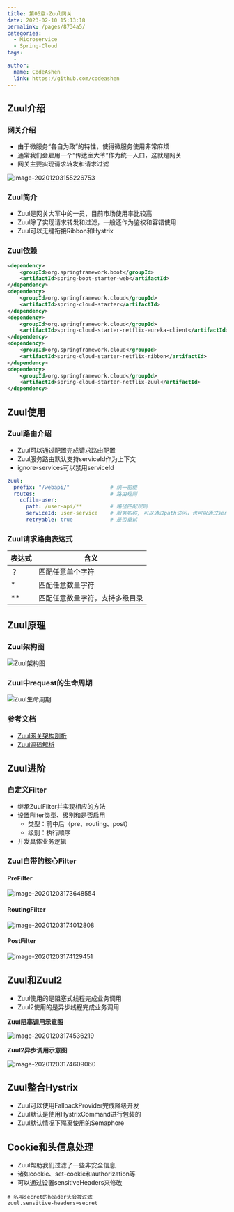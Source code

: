 ```yaml
---
title: 第05章-Zuul网关
date: 2023-02-10 15:13:18
permalink: /pages/8734a5/
categories:
  - Microservice
  - Spring-Cloud
tags:
  - 
author: 
  name: CodeAshen
  link: https://github.com/codeashen
---
```

## Zuul介绍

### 网关介绍

* 由于微服务“各自为政”的特性，使得微服务使用非常麻烦
* 通常我们会雇用一个“传达室大爷”作为统一入口，这就是网关
* 网关主要实现请求转发和请求过滤

![image-20201203155226753](https://s3.ax1x.com/2020/12/03/D7Ncex.png)

### Zuul简介

* Zuul是网关大军中的一员，目前市场使用率比较高
* Zuul除了实现请求转发和过滤，一般还作为鉴权和容错使用
* Zuul可以无缝衔接Ribbon和Hystrix

### Zuul依赖

```xml
<dependency>
    <groupId>org.springframework.boot</groupId>
    <artifactId>spring-boot-starter-web</artifactId>
</dependency>
<dependency>
    <groupId>org.springframework.cloud</groupId>
    <artifactId>spring-cloud-starter</artifactId>
</dependency>
<dependency>
    <groupId>org.springframework.cloud</groupId>
    <artifactId>spring-cloud-starter-netflix-eureka-client</artifactId>
</dependency>
<dependency>
    <groupId>org.springframework.cloud</groupId>
    <artifactId>spring-cloud-starter-netflix-ribbon</artifactId>
</dependency>
<dependency>
    <groupId>org.springframework.cloud</groupId>
    <artifactId>spring-cloud-starter-netflix-zuul</artifactId>
</dependency>
```

## Zuul使用

### Zuul路由介绍

* Zuul可以通过配置完成请求路由配置
* Zuul服务路由默认支持serviceId作为上下文
* ignore-services可以禁用serviceId

```yml
zuul:
  prefix: "/webapi/"             # 统一前缀
  routes:                        # 路由规则
    ccfilm-user:
      path: /user-api/**         # 路径匹配规则
      serviceId: user-service    # 服务名称, 可以通过path访问，也可以通过serviceId访问
      retryable: true            # 是否重试
```

### Zuul请求路由表达式

| 表达式 | 含义                           |
| ------ | ------------------------------ |
| ？     | 匹配任意单个字符               |
| *      | 匹配任意数量字符               |
| **     | 匹配任意数量字符，支持多级目录 |

## Zuul原理

### Zuul架构图

![Zuul架构图](https://s3.ax1x.com/2020/12/03/D7NqTf.png)

### Zuul中request的生命周期

![Zuul生命周期](https://s3.ax1x.com/2020/12/03/D7NOk8.png)

### 参考文档

* [Zuul网关架构剖析](https://www.cnblogs.com/itpower/p/13155634.html)
* [Zuul源码解析](https://www.fangzhipeng.com/springcloud/2017/08/11/sc-zuul-raw.html)

## Zuul进阶

### 自定义Filter

* 继承ZuulFilter并实现相应的方法
* 设置Filter类型、级别和是否启用
   * 类型：前中后（pre、routing、post）
   * 级别：执行顺序
* 开发具体业务逻辑

### Zuul自带的核心Filter

#### PreFilter

![image-20201203173648554](https://s3.ax1x.com/2020/12/03/D7Ngw6.png)

#### RoutingFilter

![image-20201203174012808](https://s3.ax1x.com/2020/12/03/D7NWFO.png)

#### PostFilter

![image-20201203174129451](https://s3.ax1x.com/2020/12/03/D7Nhfe.png)

## Zuul和Zuul2

* Zuul使用的是阻塞式线程完成业务调用
* Zuul2使用的是异步线程完成业务调用

**Zuul阻塞调用示意图**

![image-20201203174536219](https://s3.ax1x.com/2020/12/03/D7N5SH.png)

**Zuul2异步调用示意图**

![image-20201203174609060](https://s3.ax1x.com/2020/12/03/D7No6A.png)

## Zuul整合Hystrix

* Zuul可以使用FallbackProvider完成降级开发
* Zuul默认是使用HystrixCommand进行包装的
* Zuul默认情况下隔离使用的Semaphore

## Cookie和头信息处理

* Zuul帮助我们过滤了一些非安全信息
* 诸如cookie、set-cookie和authorization等
* 可以通过设置sensitiveHeaders来修改

```properties
# 名叫secret的header头会被过滤
zuul.sensitive-headers=secret
```
